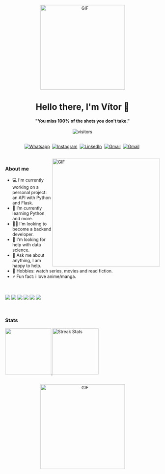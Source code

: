 <p align="center">
  <img height="275px" alt="GIF" src="https://s3-nftrend-storage.s3.sa-east-1.amazonaws.com/wp-content/uploads/2022/01/03122125/22b22287602523.5dbd29081561d.gif" />
<p>
  <h1 align="center"><b>Hello there, I'm Vítor 👋</b></h1>
</p>

<p>
  <h4 align="center"><b>"You miss 100% of the shots you don't take."</b></h4>
</p>

<p align="center">
    <img align="center" alt="visitors" src="https://gpvc.arturio.dev/DUagreste" />
</p>

<p align="center">
<br>
<a href="https://api.whatsapp.com/send?phone=5584999524002&text=Bem-vindo%2C%20logo%20mais%20eu%20irei%20responder!"><img src="https://img.shields.io/badge/WhatsApp-25D366?style=for-the-badge&logo=whatsapp&logoColor=white" alt="Whatsapp" /></a>&nbsp;
<a href="https://www.instagram.com/pinheiro.vitu/"><img src="https://img.shields.io/badge/instagram-%23E4405F.svg?&style=for-the-badge&logo=instagram&logoColor=white" alt="Instagram" /></a>&nbsp;
<a href="https://www.linkedin.com/in/pinheiro-vitor"><img src="https://img.shields.io/badge/linkedin-%230077B5.svg?&style=for-the-badge&logo=linkedin&logoColor=white" alt="LinkedIn" /></a>&nbsp;
<a href="mailto:vitorpinheir.sp97@gmail.com"><img src="https://img.shields.io/badge/gmail-%23D14836.svg?&style=for-the-badge&logo=gmail&logoColor=white" alt="Gmail"/></a>&nbsp;
<a href="https://twitter.com/du_agreste"><img src="https://img.shields.io/badge/Twitter-1DA1F2?style=for-the-badge&logo=twitter&logoColor=white" alt="Gmail"/></a>&nbsp;
 
  
</p>

<br>

<img align="right" height="350px" alt="GIF" src="https://i.imgur.com/DnRDhTu.gif" />

### About me
- 💻 I'm currently working on a personal project: an API with Python and Flask.
- 🌱 I’m currently learning Python and more.
- 🙏🏼 I'm looking to become a backend developer.
- 🎈 I'm looking for help with data science.
- 💬 Ask me about anything, I am happy to help.
- 👾 Hobbies: watch series, movies and read fiction.
- ⚡ Fun fact: i love anime/manga.


<br/>

<div align="left">
  
[<img src="https://img.shields.io/badge/Python-14354C?style=for-the-badge&logo=python&logoColor=white"/>]()
[<img src="https://img.shields.io/badge/HTML5-E34F26?style=for-the-badge&logo=html5&logoColor=white"/>]()
[<img src="https://img.shields.io/badge/CSS3-1572B6?style=for-the-badge&logo=css3&logoColor=white"/>]()
[<img src="https://img.shields.io/badge/Flask-000000?style=for-the-badge&logo=flask&logoColor=whitee"/>]()
[<img src="https://img.shields.io/badge/Django-092E20?style=for-the-badge&logo=django&logoColor=white"/>]()
[<img src="https://img.shields.io/badge/MySQL-00000F?style=for-the-badge&logo=mysql&logoColor=white"/>]()

</div>
<br/>

### Stats
<div align="left">
  <a href="https://github.com/DUagreste">
  <img height="150em" src="https://github-readme-stats.vercel.app/api?username=DUagreste&show_icons=true&theme=tokyonight&include_all_commits=true&count_private=true"/>
  <a href="https://github-readme-streak-stats.herokuapp.com">
      <img height="150em" alt="Streak Stats" src="https://github-readme-streak-stats.herokuapp.com/?user=DUagreste&theme=tokyonight&hide_border=true"/>
    </a>

##

<p align="center">
  <img height="275px" alt="GIF" src="https://camo.githubusercontent.com/d33f1b44585d9abf4536b3e10c763481ac3504a012cfaaef6e4d5b0fcec82843/68747470733a2f2f692e70696e696d672e636f6d2f6f726967696e616c732f66352f35622f30662f66353562306633653064396238373865643931393262383335386664313438302e676966" />
<p>  

